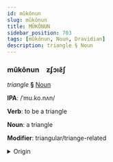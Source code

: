 ```yaml
---
id: mûkônun
slug: mûkônun
title: MÛKÔNUN
sidebar_position: 703
tags: [mûkônun, Noun, Dravidian]
description: triangle § Noun
---
```


### mûkônun&emsp;<span kind="abugida">ƶʄɔıƨ̃ʃ</span>

*triangle* **§** [Noun](../../tags/Noun)

**IPA**: /ˈmu.ko.nʌn/

**Verb**: to be a triangle

**Noun**: a triangle

**Modifier**: triangular/triange-related

<details>
    <summary>Origin</summary>
    Tamil முக்கோணம் mukkōṇam /mukːoːɳɐm/<br/>
    <em>Dravidian Language Family</em>
</details>
